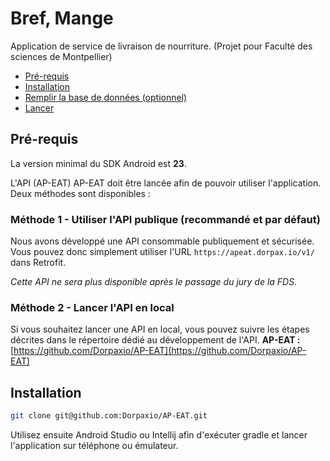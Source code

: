 # Bref, Mange
Application de service de livraison de nourriture. (Projet pour Faculté des sciences de Montpellier)

* [Pré-requis](#pré-requis)
* [Installation](#installation)
* [Remplir la base de données (optionnel)](#remplir-la-base-de-données-optionnel)
* [Lancer](#lancer)


## Pré-requis
La version minimal du SDK Android est **23**.

L'API (AP-EAT) AP-EAT doit être lancée afin de pouvoir utiliser l'application. Deux méthodes sont disponibles :

### Méthode 1 - Utiliser l'API publique (recommandé et par défaut)
Nous avons développé une API consommable publiquement et sécurisée. Vous pouvez donc simplement utiliser l'URL
`https://apeat.dorpax.io/v1/` dans Retrofit.

*Cette API ne sera plus disponible après le passage du jury de la FDS.*

### Méthode 2 - Lancer l'API en local
Si vous souhaitez lancer une API en local, vous pouvez suivre les étapes décrites dans le répertoire dédié au développement de l'API.
**AP-EAT :** [https://github.com/Dorpaxio/AP-EAT](https://github.com/Dorpaxio/AP-EAT)

## Installation
```bash
git clone git@github.com:Dorpaxio/AP-EAT.git
```
Utilisez ensuite Android Studio ou Intellij afin d'exécuter gradle et lancer l'application sur téléphone ou émulateur.
